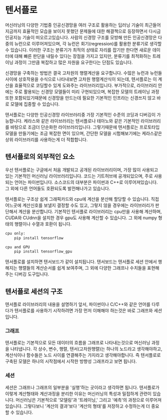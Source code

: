 # 텐서플로

머신러닝의 다양한 기법중 인공신경망을 여러 구조로 활용하는 딥러닝 기술이 최근들어 지금까지 효율적인 모습을 보이지 못했던 문제들에 대한 해결책으로 등장하면서 다시금 인공지능 기술이 떠오르고있습니다. 사람의 신경망 구조를 모방해 만든 인공신경망은 다중의 뉴런으로 이루어져있으며, 각 뉴런은 회기(regression)를 활용한 분류기로 생각할 수 있습니다. 이러한 구조는 분류기가 최적의 상태로 자리를 잡기만 한다면 새로운 데이터에 대해 빠른 판단을 내릴수 있다는 장점을 가지고 있지만, 분류기를 최적화하는 트레이닝 과정이 그만큼 복잡하고 많은 자원을 요구한다는 단점도 있습니다.

신경망을 구축하는 방법은 결국 고차원의 행렬계산을 요구합니다. 수많은 뉴런과 뉴런들 사이에 상호작용을 수식으로 나타내보면 고차원 행렬계산식이 되는데, 텐서플로는 이 계산을 효율적으로 코딩할수 있게 도와주는 라이브러리입니다. 부가적으로, 라이브러리 안에는 주로 활용되는 신경망 모델들이 미리 구현되있으며, 복잡한 모델의 트레이닝 과정 또한 포함되있기때문에 신경망을 만드는데 필요한 기본적인 인프라는 신경쓰지 않고 바로 모델에 집중할 수 있습니다.

텐서플로는 다양한 인공신경망 라이브러리중 가장 기본적인 수준의 코딩과 디버깅이 가능합니다. 케라스와 같은 라이브러리는 텐서플로나 테아노와 같은 기본적인 라이브러리를 바탕으로 조금더 단순화한 라이브러리입니다. 그렇기때문에 텐서플로는 프로토타입 모델을 만들기에는 조금 복잡한 면이 있으며, 간단한 모델을 시험해보기에는 케라스같은 상위 라이브러리를 사용하는게 더 적합합니다.

## 텐서플로의 외부적인 요소

우선 텐서플로는 구글에서 처음 개발되고 공개된 라이브러리이며, 가장 많이 사용되고 있는 기본적인 머신러닝 라이브러리입니다. 코드는 기트허브에 공개되있으며, 주로 사용되는 언어는 파이썬입니다. 소스코드의 대부분은 파이썬과 C++로 이루어져있습니다. 그 외에 다른 언어들도 호환되도록 발전해나가고 있습니다.

텐서플로는 구조상 쉽게 그래픽카드와 cpu에 계산을 분산해 할당할 수 있습니다. 직접 어느곳에 계산신호를 보낼지 결정할 수도 있고, 그렇지 않을 경우에는 라이브러리가 판단해서 계산을 분산합니다. 기본적인 텐서플로 라이브러리는 cpu만을 사용해 계산하며, CUDA와 CUdnn을 설치한 경우 gpu도 사용해 계산할 수 있습니다. 그 외에 numpy 형태의 행렬이나 수열과 호환이 됩니다.

```sh
cpu only:
    pip install tensorflow
```
```sh
cpu and GPU
    pip install tensorflow_gpu
```

텐서플로를 설치하면 텐서보드가 같이 설치됩니다. 텐서보드는 텐서플로 세션 안에서 행해지는 행렬들의 계산순서를 쉽게 보여주며, 그 외에 다양한 그래프나 수치들을 표현해주는 디버깅 도구입니다.

## 텐서플로 세션의 구조

텐서플로 라이브러리의 내용을 설명하기 앞서, 파이썬이나 C/C++와 같은 언어를 다루다가 텐서플로를 사용하기 시작하려면 가장 먼저 이해해야 하는것은 바로 그래프와 세션입니다.

### 그래프

텐서플로는 기본적으로 모든 데이터의 흐름을 그래프로 나타내는것으로 머신러닝 과정을 나타냅니다. 각 상수, 변수, 행렬, 텐서(고차원행렬)는 하나의 노드라고 생각해야하고, 계산식이나 함수들은 노드 사이를 연결해주는 가지라고 생각해야합니다. 즉 텐서플로로 구축된 모델은 하나의 시작점에서 시작한 방향성 그래프라고 보면 됩니다.

### 세션

세션은 그래프나 그래프의 일부분을 '실행'하는 곳이라고 생각하면 됩니다. 텐서플로가 이렇게 계산형태와 계산과정을 분리한 이유는 머신러닝의 특성과 밀접하게 관련이 있습니다. 머신러닝은 기본적으로 '모델링'과 '트레이닝,' 그리고 '예측'의 과정으로 이루어져있습니다. 그렇다보니 '계산의 결과'보다 '계산의 형태'를 저장하고 수정하는게 더 중요할 수 있습니다.
